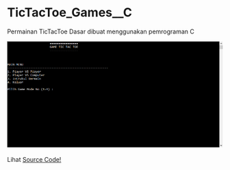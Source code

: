 # TicTacToe_Games__C
Permainan TicTacToe Dasar dibuat menggunakan pemrograman C
<br>

<img src="https://github.com/RizkyKhapidsyah/TicTacToe_Games__C/blob/master/result/Capture.PNG"><br><br>
Lihat <a href="https://github.com/RizkyKhapidsyah/TicTacToe_Games__C/blob/master/TicTacToe.c">Source Code!</a>
